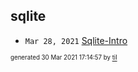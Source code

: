 ## sqlite


* <code>Mar 28, 2021</code> [Sqlite-Intro](2021-03-28T09-12-38-sqlite-intro.md)

<sup><sub>generated 30 Mar 2021 17:14:57 by <a href='https://github.com/senorprogrammer/til'>til</a></sub></sup>
